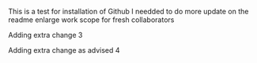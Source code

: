 This is a test for installation of Github
I needded to do more update on the readme 
enlarge work scope for fresh collaborators 


Adding extra change 3


Adding extra change as advised 4
